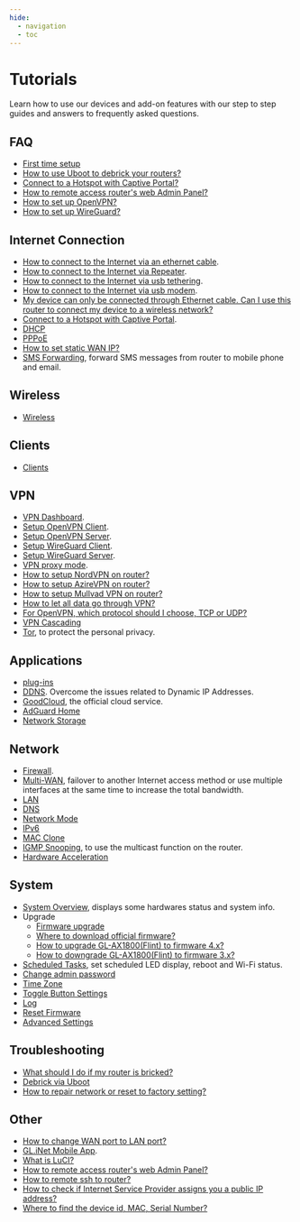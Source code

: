 ```yaml
---
hide:
  - navigation
  - toc
---
```


# Tutorials

Learn how to use our devices and add-on features with our step to step guides and answers to frequently asked questions.

## FAQ

* [First time setup](first_time_setup)
* [How to use Uboot to debrick your routers?](uboot)
* [Connect to a Hotspot with Captive Portal?](connect_to_a_hotspot_with_captive_portal)
* [How to remote access router's web Admin Panel?](remote_access_web_admin_panel)
* [How to set up OpenVPN?](openvpn_client)
* [How to set up WireGuard?](wireguard_client)

## Internet Connection

* [How to connect to the Internet via an ethernet cable](internet_ethernet).
* [How to connect to the Internet via Repeater](internet_repeater).
* [How to connect to the Internet via usb tethering](internet_tethering).
* [How to connect to the Internet via usb modem](internet_cellular).
* [My device can only be connected through Ethernet cable. Can I use this router to connect my device to a wireless network?](produce_a_wired_connection)
* [Connect to a Hotspot with Captive Portal](connect_to_a_hotspot_with_captive_portal).
* [DHCP](dhcp)
* [PPPoE](pppoe)
* [How to set static WAN IP?](how_to_set_static_wan_ip)
* [SMS Forwarding](sms_forwarding), forward SMS messages from router to mobile phone and email.

## Wireless

* [Wireless](wireless)

## Clients

* [Clients](clients)

## VPN

* [VPN Dashboard](vpn_dashboard).
* [Setup OpenVPN Client](openvpn_client).
* [Setup OpenVPN Server](openvpn_server).
* [Setup WireGuard Client](wireguard_client).
* [Setup WireGuard Server](wireguard_server).
* [VPN proxy mode](vpn_dashboard#proxy-mode).
* [How to setup NordVPN on router?](openvpn_client#setup-nordvpn)
* [How to setup AzireVPN on router?](wireguard_client#setup-azirevpn)
* [How to setup Mullvad VPN on router?](wireguard_client#setup-mullvad)
* [How to let all data go through VPN?](block_no_vpn_traffic)
* [For OpenVPN, which protocol should I choose, TCP or UDP?](openvpn_tcp_udp)
* [VPN Cascading](vpn_cascading)
* [Tor](tor), to protect the personal privacy.

## Applications

* [plug-ins](plugins)
* [DDNS](ddns). Overcome the issues related to Dynamic IP Addresses.
* [GoodCloud](cloud), the official cloud service.
* [AdGuard Home](adguardhome)
* [Network Storage](network_storage)

## Network

* [Firewall](firewall).
* [Multi-WAN](multi-wan), failover to another Internet access method or use multiple interfaces at the same time to increase the total bandwidth.
* [LAN](lan)
* [DNS](dns)
* [Network Mode](network_mode)
* [IPv6](ipv6)
* [MAC Clone](mac_clone)
* [IGMP Snooping](igmp_snooping), to use the multicast function on the router.
* [Hardware Acceleration](hardware_acceleration)

## System

* [System Overview](system_overview), displays some hardwares status and system info.
* Upgrade
    * [Firmware upgrade](firmware_upgrade)
    * [Where to download official firmware?](where_to_download_firmware)
    * [How to upgrade GL-AX1800(Flint) to firmware 4.x?](gl-ax1800_upgrade_to_4)
    * [How to downgrade GL-AX1800(Flint) to firmware 3.x?](gl-ax1800_upgrade_to_4/#downgrade)
* [Scheduled Tasks](scheduled_tasks), set scheduled LED display, reboot and Wi-Fi status.
* [Change admin password](admin_password)
* [Time Zone](time_zone)
* [Toggle Button Settings](toggle_button_settings)
* [Log](log)
* [Reset Firmware](reset_firmware)
* [Advanced Settings](advanced_settings)

## Troubleshooting

* [What should I do if my router is bricked?](debrick)
* [Debrick via Uboot](debrick)
* [How to repair network or reset to factory setting?](repair_network_or_reset_firmware)

## Other

* [How to change WAN port to LAN port?](change_wan_to_lan)
* [GL.iNet Mobile App](mobile_app).
* [What is LuCI?](what_is_luci)
* [How to remote access router's web Admin Panel?](remote_access_web_admin_panel)
* [How to remote ssh to router?](remote_ssh_to_router)
* [How to check if Internet Service Provider assigns you a public IP address?](how_to_check_if_isp_assigns_you_a_public_ip_address)
* [Where to find the device id, MAC, Serial Number?](where_to_find_the_device_id_mac_sn)
